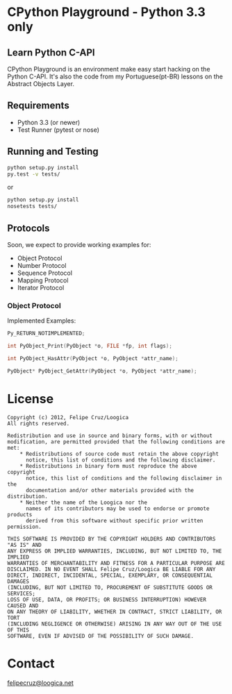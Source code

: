 # CPython Playground - Python 3.3 **only**

## Learn Python C-API

CPython Playground is an environment make easy start hacking on the
Python C-API. It's also the code from my Portuguese(pt-BR) lessons on the
Abstract Objects Layer.

## Requirements

* Python 3.3 (or newer)
* Test Runner (pytest or nose)

## Running and Testing

```sh
python setup.py install
py.test -v tests/
```

or

```sh
python setup.py install
nosetests tests/
```

## Protocols

Soon, we expect to provide working examples for:

* Object Protocol
* Number Protocol
* Sequence Protocol
* Mapping Protocol
* Iterator Protocol

### Object Protocol

Implemented Examples:

```c
Py_RETURN_NOTIMPLEMENTED;

int PyObject_Print(PyObject *o, FILE *fp, int flags);

int PyObject_HasAttr(PyObject *o, PyObject *attr_name);

PyObject* PyObject_GetAttr(PyObject *o, PyObject *attr_name);
```

# License

```
Copyright (c) 2012, Felipe Cruz/Loogica
All rights reserved.

Redistribution and use in source and binary forms, with or without
modification, are permitted provided that the following conditions are met:
    * Redistributions of source code must retain the above copyright
      notice, this list of conditions and the following disclaimer.
    * Redistributions in binary form must reproduce the above copyright
      notice, this list of conditions and the following disclaimer in the
      documentation and/or other materials provided with the distribution.
    * Neither the name of the Loogica nor the
      names of its contributors may be used to endorse or promote products
      derived from this software without specific prior written permission.

THIS SOFTWARE IS PROVIDED BY THE COPYRIGHT HOLDERS AND CONTRIBUTORS "AS IS" AND
ANY EXPRESS OR IMPLIED WARRANTIES, INCLUDING, BUT NOT LIMITED TO, THE IMPLIED
WARRANTIES OF MERCHANTABILITY AND FITNESS FOR A PARTICULAR PURPOSE ARE
DISCLAIMED. IN NO EVENT SHALL Felipe Cruz/Loogica BE LIABLE FOR ANY
DIRECT, INDIRECT, INCIDENTAL, SPECIAL, EXEMPLARY, OR CONSEQUENTIAL DAMAGES
(INCLUDING, BUT NOT LIMITED TO, PROCUREMENT OF SUBSTITUTE GOODS OR SERVICES;
LOSS OF USE, DATA, OR PROFITS; OR BUSINESS INTERRUPTION) HOWEVER CAUSED AND
ON ANY THEORY OF LIABILITY, WHETHER IN CONTRACT, STRICT LIABILITY, OR TORT
(INCLUDING NEGLIGENCE OR OTHERWISE) ARISING IN ANY WAY OUT OF THE USE OF THIS
SOFTWARE, EVEN IF ADVISED OF THE POSSIBILITY OF SUCH DAMAGE.
```

# Contact

felipecruz@loogica.net
